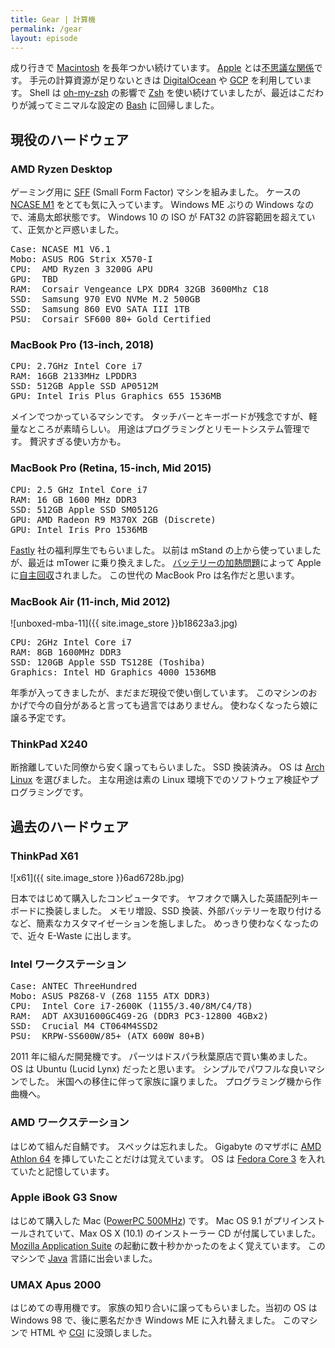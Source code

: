 ```yaml
---
title: Gear | 計算機
permalink: /gear
layout: episode
---
```


成り行きで [Macintosh](https://ja.wikipedia.org/wiki/Macintosh) を長年つかい続けています。
[Apple](https://ja.wikipedia.org/wiki/%E3%82%A2%E3%83%83%E3%83%97%E3%83%AB_(%E4%BC%81%E6%A5%AD)) とは[不思議な関係](https://twitter.com/tmaesaka/status/162135456581033984)です。
手元の計算資源が足りないときは [DigitalOcean](https://www.digitalocean.com/) や [GCP](https://ja.wikipedia.org/wiki/Google_Cloud_Platform) を利用しています。
Shell は [oh-my-zsh](https://ohmyz.sh/) の影響で [Zsh](https://ja.wikipedia.org/wiki/Z_Shell) を使い続けていましたが、最近はこだわりが減ってミニマルな設定の [Bash](https://ja.wikipedia.org/wiki/Bash) に回帰しました。

## 現役のハードウェア

### AMD Ryzen Desktop

ゲーミング用に [SFF](https://smallformfactor.net/) (Small Form Factor) マシンを組みました。
ケースの [NCASE M1](https://ncases.com/) をとても気に入っています。
Windows ME ぶりの Windows なので、浦島太郎状態です。
Windows 10 の ISO が FAT32 の許容範囲を超えていて、正気かと戸惑いました。

<pre class="spec">
Case: NCASE M1 V6.1
Mobo: ASUS ROG Strix X570-I
CPU:  AMD Ryzen 3 3200G APU
GPU:  TBD
RAM:  Corsair Vengeance LPX DDR4 32GB 3600Mhz C18
SSD:  Samsung 970 EVO NVMe M.2 500GB
SSD:  Samsung 860 EVO SATA III 1TB
PSU:  Corsair SF600 80+ Gold Certified
</pre>

### MacBook Pro (13-inch, 2018)

<pre class="spec">
CPU: 2.7GHz Intel Core i7
RAM: 16GB 2133MHz LPDDR3
SSD: 512GB Apple SSD AP0512M
GPU: Intel Iris Plus Graphics 655 1536MB
</pre>

メインでつかっているマシンです。
タッチバーとキーボードが残念ですが、軽量なところが素晴らしい。
用途はプログラミングとリモートシステム管理です。
贅沢すぎる使い方かも。

### MacBook Pro (Retina, 15-inch, Mid 2015)

<pre class="spec">
CPU: 2.5 GHz Intel Core i7
RAM: 16 GB 1600 MHz DDR3
SSD: 512GB Apple SSD SM0512G
GPU: AMD Radeon R9 M370X 2GB (Discrete)
GPU: Intel Iris Pro 1536MB
</pre>

<a href="/t/fastly">Fastly</a> 社の福利厚生でもらいました。
以前は mStand の上から使っていましたが、最近は mTower に乗り換えました。
[バッテリーの加熱問題](https://www.theverge.com/2019/6/20/18693136/apple-recall-2015-15-inch-macbook-pro-battery-overheat-fire-risk-safety)によって Apple に[自主回収](/apple-battery-recall-visit)されました。
この世代の MacBook Pro は名作だと思います。

### MacBook Air (11-inch, Mid 2012)

![unboxed-mba-11]({{ site.image_store }}b18623a3.jpg)

<pre class="spec">
CPU: 2GHz Intel Core i7
RAM: 8GB 1600MHz DDR3
SSD: 120GB Apple SSD TS128E (Toshiba)
Graphics: Intel HD Graphics 4000 1536MB
</pre>

年季が入ってきましたが、まだまだ現役で使い倒しています。
このマシンのおかげで今の自分があると言っても過言ではありません。
使わなくなったら娘に譲る予定です。

### ThinkPad X240

断捨離していた同僚から安く譲ってもらいました。
SSD 換装済み。
OS は [Arch Linux](https://ja.wikipedia.org/wiki/Arch_Linux) を選びました。
主な用途は素の Linux 環境下でのソフトウェア検証やプログラミングです。

## 過去のハードウェア

### ThinkPad X61

![x61]({{ site.image_store }}6ad6728b.jpg)

日本ではじめて購入したコンピュータです。
ヤフオクで購入した英語配列キーボードに換装しました。
メモリ増設、SSD 換装、外部バッテリーを取り付けるなど、簡素なカスタマイゼーションを施しました。
めっきり使わなくなったので、近々 E-Waste に出します。

### Intel ワークステーション

<pre class="spec">
Case: ANTEC ThreeHundred
Mobo: ASUS P8Z68-V (Z68 1155 ATX DDR3)
CPU:  Intel Core i7-2600K (1155/3.40/8M/C4/T8)
RAM:  ADT AX3U1600GC4G9-2G (DDR3 PC3-12800 4GBx2)
SSD:  Crucial M4 CT064M4SSD2
PSU:  KRPW-SS600W/85+ (ATX 600W 80+B)
</pre>

2011 年に組んだ開発機です。
パーツはドスパラ秋葉原店で買い集めました。
OS は Ubuntu (Lucid Lynx) だったと思います。
シンプルでパワフルな良いマシンでした。
米国への移住に伴って家族に譲りました。
プログラミング機から作曲機へ。

### AMD ワークステーション

はじめて組んだ自鯖です。
スペックは忘れました。
Gigabyte のマザボに [AMD Athlon 64](https://en.wikipedia.org/wiki/Athlon_64) を挿していたことだけは覚えています。
OS は [Fedora Core 3](https://fedoraproject.org/wiki/Releases/HistoricalSchedules#Fedora_Core_3_.28Codename:_Heidelberg.29) を入れていたと記憶しています。

### Apple iBook G3 Snow

はじめて購入した Mac ([PowerPC 500MHz](https://en.wikipedia.org/wiki/IBook#iBook_G3_Dual_USB_(%22Snow%22))) です。
Mac OS 9.1 がプリインストールされていて、Max OS X (10.1) のインストーラー CD が付属していました。
[Mozilla Application Suite](https://ja.wikipedia.org/wiki/Mozilla_Application_Suite) の起動に数十秒かかったのをよく覚えています。
このマシンで [Java](https://ja.wikipedia.org/wiki/Java) 言語に出会いました。

### UMAX Apus 2000

はじめての専用機です。
家族の知り合いに譲ってもらいました。当初の OS は Windows 98 で、後に悪名だかき Windows ME に入れ替えました。
このマシンで HTML や <a href="https://ja.wikipedia.org/wiki/Common_Gateway_Interface">CGI</a> に没頭しました。
